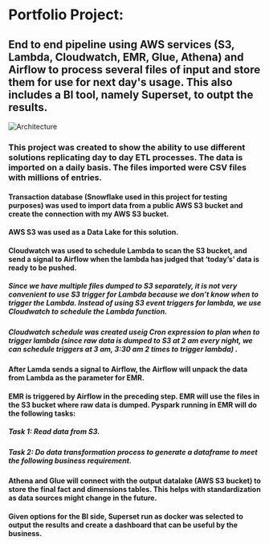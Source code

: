 # Portfolio Project:
## End to end pipeline using AWS services (S3, Lambda, Cloudwatch, EMR, Glue, Athena) and Airflow to process several files of input and store them for use for next day's usage. This also includes a BI tool, namely Superset, to outpt the results. 

![Architecture](https://github.com/klailatimad/midterm-project-aws-airflow/assets/122483291/649e2428-4861-47c4-ac69-15bcd895e83e)

### This project was created to show the ability to use different solutions replicating day to day ETL processes. The data is imported on a daily basis. The files imported were CSV files with millions of entries.

#### Transaction database (Snowflake used in this project for testing purposes) was used to import data from a public AWS S3 bucket and create the connection with my AWS S3 bucket.
 
#### AWS S3 was used as a Data Lake for this solution.

#### Cloudwatch was used to schedule Lambda to scan the S3 bucket, and send a signal to Airflow when the lambda has judged that ‘today’s’ data is ready to be pushed.
##### Since we have multiple files dumped to S3 separately, it is not very convenient to use S3 trigger for Lambda because we don’t know when to trigger the Lambda. Instead of using S3 event triggers for lambda, we use Cloudwatch to schedule the Lambda function.
##### Cloudwatch schedule was created useig Cron expression to plan when to trigger lambda (since raw data is dumped to S3 at 2 am every night, we can schedule triggers at 3 am, 3:30 am 2 times to trigger lambda) .

#### After Lamda sends a signal to Airflow, the Airflow will unpack the data from Lambda as the parameter for EMR.

#### EMR is triggered by Airflow in the preceding step. EMR will use the files in the S3 bucket where raw data is dumped. Pyspark running in EMR will do the following tasks:
##### Task 1: Read data from S3.
##### Task 2: Do data transformation process to generate a dataframe to meet the following business requirement.

#### Athena and Glue will connect with the output datalake (AWS S3 bucket) to store the final fact and dimensions tables. This helps with standardization as data sources might change in the future.

#### Given options for the BI side, Superset run as docker was selected to output the results and create a dashboard that can be useful by the business.
